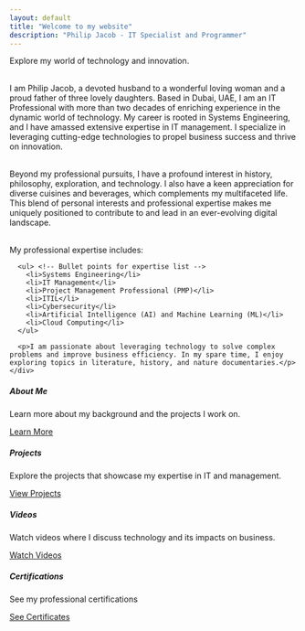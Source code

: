 ```yaml
---
layout: default
title: "Welcome to my website"
description: "Philip Jacob - IT Specialist and Programmer"
---
```


<div class="row">
  <!-- Introduction Container -->
  <div class="col-md-6">
    <div class="intro-container">
      <p>Explore my world of technology and innovation.<br><br> <!-- Line break after innovation -->

I am Philip Jacob, a devoted husband to a wonderful loving woman and a proud father of three lovely daughters. Based in Dubai, UAE, I am an IT Professional with more than two decades of enriching experience in the dynamic world of technology. My career is rooted in Systems Engineering, and I have amassed extensive expertise in IT management. I specialize in leveraging cutting-edge technologies to propel business success and thrive on innovation.<br><br>

Beyond my professional pursuits, I have a profound interest in history, philosophy, exploration, and technology. I also have a keen appreciation for diverse cuisines and beverages, which complements my multifaceted life. This blend of personal interests and professional expertise makes me uniquely positioned to contribute to and lead in an ever-evolving digital landscape.<br><br>

My professional expertise includes:</p>
      
      <ul> <!-- Bullet points for expertise list -->
        <li>Systems Engineering</li>
        <li>IT Management</li>
        <li>Project Management Professional (PMP)</li>
        <li>ITIL</li>
        <li>Cybersecurity</li>
        <li>Artificial Intelligence (AI) and Machine Learning (ML)</li>
        <li>Cloud Computing</li>
      </ul>

      <p>I am passionate about leveraging technology to solve complex problems and improve business efficiency. In my spare time, I enjoy exploring topics in literature, history, and nature documentaries.</p>
    </div>
  </div>

  <!-- Tiles Container -->
  <div class="col-md-6">
    <div class="container mt-5">
      <div class="row">
        <!-- About Me Tile -->
        <div class="col-md-12 mb-4">
          <div class="card h-100">
            <div class="card-body">
              <h5 class="card-title">About Me</h5>
              <p class="card-text">Learn more about my background and the projects I work on.</p>
              <a href="/about" class="btn btn-custom">Learn More</a>
            </div>
          </div>
        </div>
        <!-- Projects Tile -->
        <div class="col-md-12 mb-4">
          <div class="card h-100">
            <div class="card-body">
              <h5 class="card-title">Projects</h5>
              <p class="card-text">Explore the projects that showcase my expertise in IT and management.</p>
              <a href="/projects" class="btn btn-custom">View Projects</a>
            </div>
          </div>
        </div>
        <!-- Videos Tile -->
        <div class="col-md-12 mb-4">
          <div class="card h-100">
            <div class="card-body">
              <h5 class="card-title">Videos</h5>
              <p class="card-text">Watch videos where I discuss technology and its impacts on business.</p>
              <a href="/videos" class="btn btn-custom">Watch Videos</a>
            </div>
          </div>
        </div>
        <!-- Certification Tile -->
        <div class="col-md-12 mb-4">
          <div class="card h-100">
            <div class="card-body">
              <h5 class="card-title">Certifications</h5>
              <p class="card-text">See my professional certifications</p>
              <a href="/videos" class="btn btn-custom">See Certificates</a>
            </div>
          </div>
        </div>
      </div>
    </div>
  </div>
</div>
